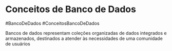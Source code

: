
# Conceitos de Banco de Dados

#BancoDeDados #ConceitosBancoDeDados


Bancos de dados representam coleções organizadas de dados integrados e armazenados, destinados a atender às necessidades de uma comunidade de usuários
